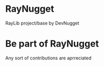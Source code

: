 # RayNugget
RayLib project/base by DevNugget

# Be part of RayNugget
Any sort of contributions are aprreciated

